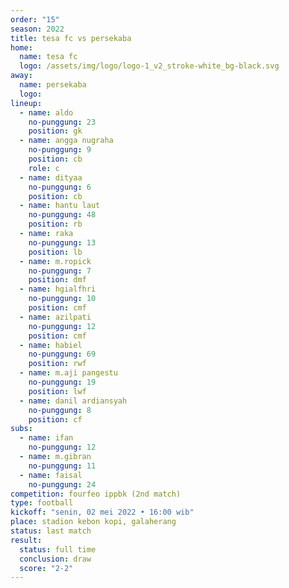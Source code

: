 ```yaml
---
order: "15"
season: 2022
title: tesa fc vs persekaba
home:
  name: tesa fc
  logo: /assets/img/logo/logo-1_v2_stroke-white_bg-black.svg
away:
  name: persekaba
  logo:
lineup:
  - name: aldo
    no-punggung: 23
    position: gk
  - name: angga nugraha
    no-punggung: 9
    position: cb
    role: c
  - name: dityaa
    no-punggung: 6
    position: cb
  - name: hantu laut
    no-punggung: 48
    position: rb
  - name: raka
    no-punggung: 13
    position: lb
  - name: m.ropick
    no-punggung: 7
    position: dmf
  - name: hgialfhri
    no-punggung: 10
    position: cmf
  - name: azilpati
    no-punggung: 12
    position: cmf
  - name: habiel
    no-punggung: 69
    position: rwf
  - name: m.aji pangestu
    no-punggung: 19
    position: lwf
  - name: danil ardiansyah
    no-punggung: 8
    position: cf
subs:
  - name: ifan
    no-punggung: 12
  - name: m.gibran
    no-punggung: 11
  - name: faisal
    no-punggung: 24
competition: fourfeo ippbk (2nd match)
type: football
kickoff: "senin, 02 mei 2022 • 16:00 wib"
place: stadion kebon kopi, galaherang
status: last match
result:
  status: full time
  conclusion: draw
  score: "2-2"
---
```

